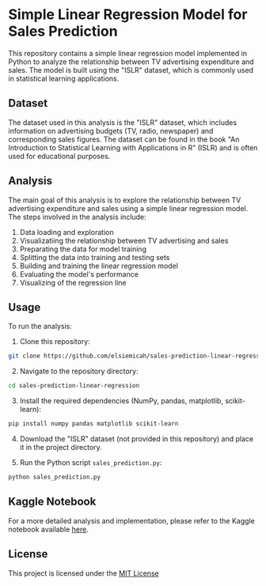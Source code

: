 # Simple Linear Regression Model for Sales Prediction

This repository contains a simple linear regression model implemented in Python to analyze the relationship between TV advertising expenditure and sales. The model is built using the "ISLR" dataset, which is commonly used in statistical learning applications.

## Dataset

The dataset used in this analysis is the "ISLR" dataset, which includes information on advertising budgets (TV, radio, newspaper) and corresponding sales figures. The dataset can be found in the book "An Introduction to Statistical Learning with Applications in R" (ISLR) and is often used for educational purposes.

## Analysis

The main goal of this analysis is to explore the relationship between TV advertising expenditure and sales using a simple linear regression model. The steps involved in the analysis include:

1. Data loading and exploration
2. Visualizatiing the relationship between TV advertising and sales
3. Preparating the data for model training
4. Splitting the data into training and testing sets
5. Building and training the linear regression model
6. Evaluating the model's performance
7. Visualizing of the regression line

## Usage

To run the analysis:

1. Clone this repository:

```bash
git clone https://github.com/elsiemicah/sales-prediction-linear-regression.git
```

2. Navigate to the repository directory:

```bash
cd sales-prediction-linear-regression
```

3. Install the required dependencies (NumPy, pandas, matplotlib, scikit-learn):

```bash
pip install numpy pandas matplotlib scikit-learn
```

4. Download the "ISLR" dataset (not provided in this repository) and place it in the project directory.

5. Run the Python script `sales_prediction.py`:

```bash
python sales_prediction.py
```

## Kaggle Notebook

For a more detailed analysis and implementation, please refer to the Kaggle notebook available [here](link_to_kaggle_notebook).

## License

This project is licensed under the [MIT License](LICENSES)
